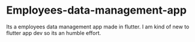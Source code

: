 # Employees-data-management-app
Its a employees data management app made in flutter. I am kind of new to flutter app dev so its an humble effort.  
